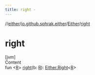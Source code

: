 ```yaml
---
title: right -
---
```

//[either](../../index.md)/[io.github.sphrak.either](../index.md)/[Either](index.md)/[right](right.md)



# right  
[jvm]  
Content  
fun <[R](right.md)> [right](right.md)(b: [R](right.md)): [Either.Right](-right/index.md)<[R](right.md)>  



